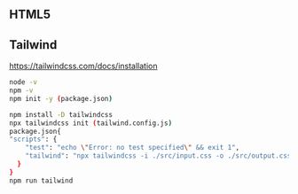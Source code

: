 ## HTML5

## Tailwind

https://tailwindcss.com/docs/installation

```sh
node -v
npm -v
npm init -y (package.json)

npm install -D tailwindcss
npx tailwindcss init (tailwind.config.js)
package.json{
"scripts": {
    "test": "echo \"Error: no test specified\" && exit 1",
    "tailwind": "npx tailwindcss -i ./src/input.css -o ./src/output.css --watch"
  }
}
npm run tailwind
```
